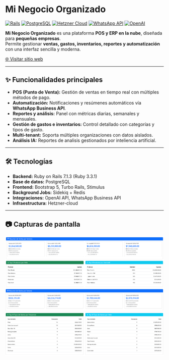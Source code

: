 # Mi Negocio Organizado

[![Rails](https://img.shields.io/badge/Ruby_on_Rails-7.1.3-red?logo=rubyonrails&logoColor=white)](https://rubyonrails.org/)
[![PostgreSQL](https://img.shields.io/badge/PostgreSQL-15-blue?logo=postgresql&logoColor=white)](https://www.postgresql.org/)
[![Hetzner Cloud](https://img.shields.io/badge/Hetzner-Cloud-critical?logo=hetzner&logoColor=white)](https://www.hetzner.com/cloud)
[![WhatsApp API](https://img.shields.io/badge/Meta-WhatsApp_Gateway-green?logo=whatsapp&logoColor=white)](https://business.whatsapp.com/)
[![OpenAI](https://img.shields.io/badge/OpenAI-API-blueviolet?logo=openai&logoColor=white)](https://openai.com/)

**Mi Negocio Organizado** es una plataforma **POS y ERP en la nube**, diseñada para **pequeñas empresas**.  
Permite gestionar **ventas, gastos, inventarios, reportes y automatización** con una interfaz sencilla y moderna.

[🌐 Visitar sitio web](https://minegocioorganizado.com)

---

## ✨ Funcionalidades principales
- **POS (Punto de Venta):** Gestión de ventas en tiempo real con múltiples métodos de pago.  
- **Automatización:** Notificaciones y resúmenes automáticos vía **WhatsApp Business API**.  
- **Reportes y análisis:** Panel con métricas diarias, semanales y mensuales.  
- **Gestión de gastos e inventarios:** Control detallado con categorías y tipos de gasto.  
- **Multi-tenant:** Soporta múltiples organizaciones con datos aislados.
- **Análisis IA:** Reportes de analisis gestionados por inteliencia artificial. 

---

## 🛠 Tecnologías
- **Backend:** Ruby on Rails 7.1.3 (Ruby 3.3.1)  
- **Base de datos:** PostgreSQL  
- **Frontend:** Bootstrap 5, Turbo Rails, Stimulus  
- **Background Jobs:** Sidekiq + Redis  
- **Integraciones:** OpenAI API, WhatsApp Business API  
- **Infraestructura:** Hetzner-cloud

---

## 📷 Capturas de pantalla

![Reporte de ventas](./assets/resumen_de_ventas.png)
![Reporte de gastos](./assets/resumen_de_gastos.png)
